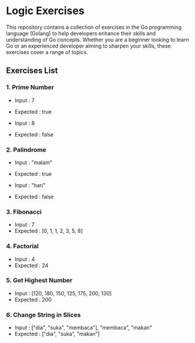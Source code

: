 # Logic Exercises

This repository contains a collection of exercises in the Go programming language (Golang) to help developers enhance their skills and understanding of Go concepts. Whether you are a beginner looking to learn Go or an experienced developer aiming to sharpen your skills, these exercises cover a range of topics.

## Exercises List

### 1. Prime Number

* Input : 7
* Expected : true

* Input : 8
* Expected : false

### 2. Palindrome

* Input : "malam"
* Expected : true

* Input : "hari"
* Expected : false

### 3. Fibonacci

* Input : 7
* Expected : [0, 1, 1, 2, 3, 5, 8]

### 4. Factorial

* Input : 4
* Expected : 24

### 5. Get Highest Number

* Input : [120, 180, 150, 125, 175, 200, 130]
* Expected : 200

### 6. Change String in Slices

* Input : ["dia", "suka", "membaca"], "membaca", "makan"
* Expected : ["dia", "suka", "makan"]